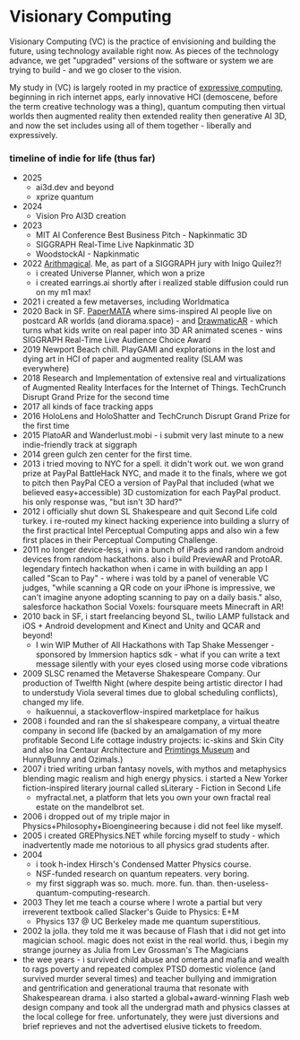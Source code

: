 # Visionary Computing

Visionary Computing (VC) is the practice of envisioning and building the future, using technology available right now. As pieces of the technology advance, we get "upgraded" versions of the software or system we are trying to build - and we go closer to the vision. 

My study in (VC) is largely rooted in my practice of [expressive computing](expressive_computing.md), beginning in rich internet apps, early innovative HCI (demoscene, before the term creative technology was a thing), quantum computing then virtual worlds then augmented reality then extended reality then generative AI 3D, and now the set includes using all of them together - liberally and expressively. 

### timeline of indie for life (thus far)
- 2025
	- ai3d.dev and beyond 
	- xprize quantum
- 2024
	- Vision Pro AI3D creation
- 2023 
	- MIT AI Conference Best Business Pitch - Napkinmatic 3D
	- SIGGRAPH Real-Time Live Napkinmatic 3D 
	- WoodstockAI - Napkinmatic 
- 2022 [Arithmagical](https://Arithmagical.com). Me, as part of a SIGGRAPH jury with Inigo Quilez?! 
	- i created Universe Planner, which won a prize 
	- i created earrings.ai shortly after i realized stable diffusion could run on my m1 max! 
- 2021 i created a few metaverses, including Worldmatica
- 2020 Back in SF. [PaperMATA](https://PaperMATA.com) where sims-inspired AI people live on postcard AR worlds (and diorama.space) - and [DrawmaticAR](https://DrawmaticAR.com) - which turns what kids write on real paper into 3D AR animated scenes - wins SIGGRAPH Real-Time Live Audience Choice Award 
- 2019 Newport Beach chill. PlayGAMI and explorations in the lost and dying art in HCI of paper and augmented reality (SLAM was everywhere)
- 2018 Research and Implementation of extensive real and virtualizations of Augmented Reality Interfaces for the Internet of Things. TechCrunch Disrupt Grand Prize for the second time 
- 2017 all kinds of face tracking apps  
- 2016 HoloLens and HoloShatter and TechCrunch Disrupt Grand Prize for the first time 
- 2015 PlatoAR and Wanderlust.mobi - i submit very last minute to a new indie-friendly track at siggraph
- 2014 green gulch zen center for the first time. 
- 2013 i tried moving to NYC for a spell. it didn't work out. we won grand prize at PayPal BattleHack NYC, and made it to the finals, where we got to pitch then PayPal CEO a version of PayPal that included (what we believed easy+accessible) 3D customization for each PayPal product. his only response was, "but isn't 3D hard?" 
- 2012 i officially shut down SL Shakespeare and quit Second Life cold turkey. i re-routed my kinect hacking experience into building a slurry of the first practical Intel Perceptual Computing apps and also win a few first places in their Perceptual Computing Challenge.
- 2011 no longer device-less, i win a bunch of iPads and random android devices from random hackathons. also i build PreviewAR and ProtoAR. legendary fintech hackathon when i came in with building an app I called "Scan to Pay" - where i was told by a panel of venerable VC judges, "while scanning a QR code on your iPhone is impressive, we can't imagine anyone adopting scanning to pay on a daily basis." also, salesforce hackathon Social Voxels: foursquare meets Minecraft in AR! 
- 2010 back in SF, i start freelancing beyond SL, twilio LAMP fullstack and iOS + Android development and Kinect and Unity and QCAR and beyond! 
	-  I win WIP Muther of All Hackathons with Tap Shake Messenger - sponsored by Immersion haptics sdk - what if you can write a text message silently with your eyes closed using morse code vibrations
- 2009 SLSC renamed the Metaverse Shakespeare Company. Our production of Twelfth Night (where despite being artistic director I had to understudy Viola several times due to global scheduling conflicts), changed my life.
	- haikuennui, a stackoverflow-inspired marketplace for haikus
- 2008 i founded and ran the sl shakespeare company, a virtual theatre company in second life (backed by an amalgamation of my more profitable Second Life cottage industry projects: ic-skins and Skin City and also Ina Centaur Architecture and [Primtings Museum](https://Primtings.com) and HunnyBunny and Ozimals.)
- 2007 i tried writing urban fantasy novels, with mythos and metaphysics blending magic realism and high energy physics. i started a New Yorker fiction-inspired literary journal called sLiterary - Fiction in Second Life
	- myfractal.net, a platform that lets you own your own fractal real estate on the mandelbrot set.
- 2006 i dropped out of my triple major in Physics+Philosophy+Bioengineering because i did not feel like myself.
- 2005 i created GREPhysics.NET while forcing myself to study - which inadvertently made me notorious to all physics grad students after.
- 2004 
	- i took h-index Hirsch's Condensed Matter Physics course. 
	- NSF-funded research on quantum repeaters. very boring.  
	- my first siggraph was so. much. more. fun. than. then-useless-quantum-computing-research.
- 2003 They let me teach a course where I wrote a partial but very irreverent textbook called Slacker's Guide to Physics: E+M 
	- Physics 137 @ UC Berkeley made me quantum superstitious.  
- 2002 la jolla. they told me it was because of Flash that i did not get into magician school. magic does not exist in the real world. thus, i begin my strange journey as Julia from Lev Grossman's The Magicians 
- the wee years - i survived child abuse and omerta and mafia and wealth to rags poverty and repeated complex PTSD domestic violence (and survived murder several times) and teacher bullying and immigration and gentrification and generational trauma that resonate with Shakespearean drama. i also started a global+award-winning Flash web design company and took all the undergrad math and physics classes at the local college for free. unfortunately, they were just diversions and brief reprieves and not the advertised elusive tickets to freedom.  
